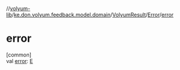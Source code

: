 //[volyum-lib](../../../../index.md)/[ke.don.volyum.feedback.model.domain](../../index.md)/[VolyumResult](../index.md)/[Error](index.md)/[error](error.md)

# error

[common]\
val [error](error.md): [E](index.md)
